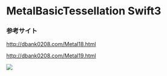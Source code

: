 # MetalBasicTessellation Swift3

### 参考サイト

http://dbank0208.com/Metal18.html

http://dbank0208.com/Metal19.html

![](https://github.com/daisukenagata/MetalBasicTessellation/blob/master/MovieMetal.gif?raw=true)
